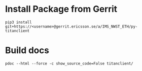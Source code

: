 # Install Package from Gerrit


```
pip3 install git+https://<username>@gerrit.ericsson.se/a/IMS_NWST_ETH/py-titanclient
```

# Build docs

```
pdoc --html --force -c show_source_code=False titanclient/
```
